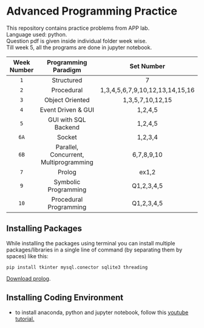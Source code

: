 # Advanced Programming Practice
This repository contains practice problems from APP lab.<br>
Language used: python.<br>
Question pdf is given inside individual folder week wise.<br>
Till week 5, all the programs are done in jupyter notebook.<br>

| Week Number | Programming Paradigm | Set Number |
|:------------:|:--------------------:|:--:|
|`1` | Structured |7|  
|`2` | Procedural |1,3,4,5,6,7,9,10,12,13,14,15,16| 
|`3` | Object Oriented |1,3,5,7,10,12,15|
|`4` | Event Driven & GUI |1,2,4,5|
|`5` | GUI with SQL Backend |1,2,4,5|
|`6A` | Socket |1,2,3,4|
|`6B` | Parallel, Concurrent, Multiprogramming |6,7,8,9,10|
|`7` | Prolog |ex1,2|
|`9` | Symbolic Programming |Q1,2,3,4,5|
|`10` | Procedural Programming |Q1,2,3,4,5|



## Installing Packages
While installing the packages using terminal you can install multiple packages/libraries in a single line of command (by separating them by spaces) like this:
```
pip install tkinter mysql.conector sqlite3 threading
```
[Download prolog](http://www.gprolog.org/#download).


## Installing Coding Environment
- to install anaconda, python and jupyter notebook, follow this [youtube tutorial.](https://www.youtube.com/watch?v=uOwCiZKj2rg)
